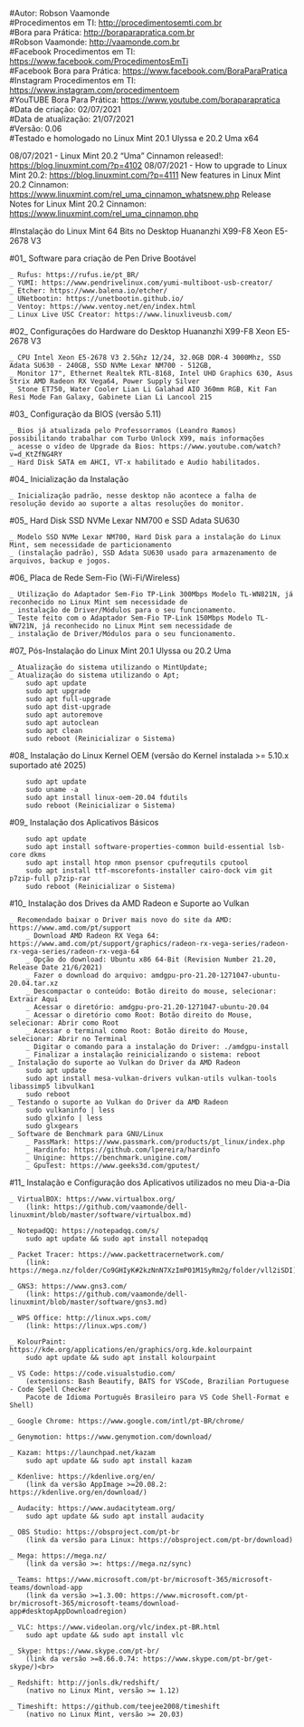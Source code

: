 #Autor: Robson Vaamonde<br>
#Procedimentos em TI: http://procedimentosemti.com.br<br>
#Bora para Prática: http://boraparapratica.com.br<br>
#Robson Vaamonde: http://vaamonde.com.br<br>
#Facebook Procedimentos em TI: https://www.facebook.com/ProcedimentosEmTi<br>
#Facebook Bora para Prática: https://www.facebook.com/BoraParaPratica<br>
#Instagram Procedimentos em TI: https://www.instagram.com/procedimentoem<br>
#YouTUBE Bora Para Prática: https://www.youtube.com/boraparapratica<br>
#Data de criação: 02/07/2021<br>
#Data de atualização: 21/07/2021<br>
#Versão: 0.06<br>
#Testado e homologado no Linux Mint 20.1 Ulyssa e 20.2 Uma x64

08/07/2021 - Linux Mint 20.2 “Uma” Cinnamon released!: https://blog.linuxmint.com/?p=4102
08/07/2021 - How to upgrade to Linux Mint 20.2: https://blog.linuxmint.com/?p=4111
New features in Linux Mint 20.2 Cinnamon: https://www.linuxmint.com/rel_uma_cinnamon_whatsnew.php
Release Notes for Linux Mint 20.2 Cinnamon: https://www.linuxmint.com/rel_uma_cinnamon.php

#Instalação do Linux Mint 64 Bits no Desktop Huananzhi X99-F8 Xeon E5-2678 V3

#01_ Software para criação de Pen Drive Bootável<br>

	_ Rufus: https://rufus.ie/pt_BR/
	_ YUMI: https://www.pendrivelinux.com/yumi-multiboot-usb-creator/
	_ Etcher: https://www.balena.io/etcher/
	_ UNetbootin: https://unetbootin.github.io/
	_ Ventoy: https://www.ventoy.net/en/index.html
	_ Linux Live USC Creator: https://www.linuxliveusb.com/

#02_ Configurações do Hardware do Desktop Huananzhi X99-F8 Xeon E5-2678 V3<br>

	_ CPU Intel Xeon E5-2678 V3 2.5Ghz 12/24, 32.0GB DDR-4 3000Mhz, SSD Adata SU630 - 240GB, SSD NVMe Lexar NM700 - 512GB, 
	_ Monitor 17", Ethernet Realtek RTL-8168, Intel UHD Graphics 630, Asus Strix AMD Radeon RX Vega64, Power Supply Silver
	_ Stone ET750, Water Cooler Lian Li Galahad AIO 360mm RGB, Kit Fan Resi Mode Fan Galaxy, Gabinete Lian Li Lancool 215

#03_ Configuração da BIOS (versão 5.11)<br>

	_ Bios já atualizada pelo Professorramos (Leandro Ramos) possibilitando trabalhar com Turbo Unlock X99, mais informações
	_ acesse o vídeo de Upgrade da Bios: https://www.youtube.com/watch?v=d_KtZfNG4RY
	_ Hard Disk SATA em AHCI, VT-x habilitado e Audio habilitados.
	
#04_ Inicialização da Instalação<br>

	_ Inicialização padrão, nesse desktop não acontece a falha de resolução devido ao suporte a altas resoluções do monitor.

#05_ Hard Disk SSD NVMe Lexar NM700 e SSD Adata SU630<br>

	_ Modelo SSD NVMe Lexar NM700, Hard Disk para a instalação do Linux Mint, sem necessidade de particionamento 
	_ (instalação padrão), SSD Adata SU630 usado para armazenamento de arquivos, backup e jogos.

#06_ Placa de Rede Sem-Fio (Wi-Fi/Wireless)

	_ Utilização do Adaptador Sem-Fio TP-Link 300Mbps Modelo TL-WN821N, já reconhecido no Linux Mint sem necessidade de 
	_ instalação de Driver/Módulos para o seu funcionamento.
	_ Teste feito com o Adaptador Sem-Fio TP-Link 150Mbps Modelo TL-WN721N, já reconhecido no Linux Mint sem necessidade de
	_ instalação de Driver/Módulos para o seu funcionamento.

#07_ Pós-Instalação do Linux Mint 20.1 Ulyssa ou 20.2 Uma<br>

	_ Atualização do sistema utilizando o MintUpdate;
	_ Atualização do sistema utilizando o Apt;
		sudo apt update
		sudo apt upgrade
		sudo apt full-upgrade
		sudo apt dist-upgrade
		sudo apt autoremove
		sudo apt autoclean
		sudo apt clean
		sudo reboot (Reinicializar o Sistema)

#08_ Instalação do Linux Kernel OEM (versão do Kernel instalada >= 5.10.x suportado até 2025)<br>

		sudo apt update
		sudo uname -a
		sudo apt install linux-oem-20.04 fdutils
		sudo reboot (Reinicializar o Sistema)

#09_ Instalação dos Aplicativos Básicos<br>

		sudo apt update
		sudo apt install software-properties-common build-essential lsb-core dkms
		sudo apt install htop nmon psensor cpufrequtils cputool
		sudo apt install ttf-mscorefonts-installer cairo-dock vim git p7zip-full p7zip-rar
		sudo reboot (Reinicializar o Sistema)

#10_ Instalação dos Drives da AMD Radeon e Suporte ao Vulkan<br>

	_ Recomendado baixar o Driver mais novo do site da AMD: https://www.amd.com/pt/support
		_ Download AMD Radeon RX Vega 64: https://www.amd.com/pt/support/graphics/radeon-rx-vega-series/radeon-rx-vega-series/radeon-rx-vega-64
		_ Opção do download: Ubuntu x86 64-Bit (Revision Number 21.20, Release Date 21/6/2021)
		_ Fazer o download do arquivo: amdgpu-pro-21.20-1271047-ubuntu-20.04.tar.xz
		_ Descompactar o conteúdo: Botão direito do mouse, selecionar: Extrair Aqui
		_ Acessar o diretório: amdgpu-pro-21.20-1271047-ubuntu-20.04
		_ Acessar o diretório como Root: Botão direito do Mouse, selecionar: Abrir como Root
		_ Acessar o terminal como Root: Botão direito do Mouse, selecionar: Abrir no Terminal
		_ Digitar o comando para a instalação do Driver: ./amdgpu-install
		_ Finalizar a instalação reinicializando o sistema: reboot
	_ Instalação do suporte ao Vulkan do Driver da AMD Radeon
		sudo apt update
		sudo apt install mesa-vulkan-drivers vulkan-utils vulkan-tools libassimp5 libvulkan1
		sudo reboot
	_ Testando o suporte ao Vulkan do Driver da AMD Radeon
		sudo vulkaninfo | less
		sudo glxinfo | less
		sudo glxgears
	_ Software de Benchmark para GNU/Linux
		_ PassMark: https://www.passmark.com/products/pt_linux/index.php
		_ Hardinfo: https://github.com/lpereira/hardinfo
		_ Unigine: https://benchmark.unigine.com/
		_ GpuTest: https://www.geeks3d.com/gputest/

#11_ Instalação e Configuração dos Aplicativos utilizados no meu Dia-a-Dia<br>

	_ VirtualBOX: https://www.virtualbox.org/
		(link: https://github.com/vaamonde/dell-linuxmint/blob/master/software/virtualbox.md)

	_ NotepadQQ: https://notepadqq.com/s/
		sudo apt update && sudo apt install notepadqq

	_ Packet Tracer: https://www.packettracernetwork.com/
		(link: https://mega.nz/folder/Co9GHIyK#2kzNnN7XzImP01M1SyRm2g/folder/vll2iSDI)

	_ GNS3: https://www.gns3.com/
		(link: https://github.com/vaamonde/dell-linuxmint/blob/master/software/gns3.md)

	_ WPS Office: http://linux.wps.com/
		(link: https://linux.wps.com/)

	_ KolourPaint: https://kde.org/applications/en/graphics/org.kde.kolourpaint
		sudo apt update && sudo apt install kolourpaint

	_ VS Code: https://code.visualstudio.com/
		(extensions: Bash Beautify, BATS for VSCode, Brazilian Portuguese - Code Spell Checker 
		Pacote de Idioma Português Brasileiro para VS Code Shell-Format e Shell)

	_ Google Chrome: https://www.google.com/intl/pt-BR/chrome/

	_ Genymotion: https://www.genymotion.com/download/

	_ Kazam: https://launchpad.net/kazam
		sudo apt update && sudo apt install kazam

	_ Kdenlive: https://kdenlive.org/en/
		(link da versão AppImage >=20.08.2: https://kdenlive.org/en/download/)

	_ Audacity: https://www.audacityteam.org/
		sudo apt update && sudo apt install audacity

	_ OBS Studio: https://obsproject.com/pt-br
		(link da versão para Linux: https://obsproject.com/pt-br/download)

	_ Mega: https://mega.nz/
		(link da versão >=: https://mega.nz/sync)

	_ Teams: https://www.microsoft.com/pt-br/microsoft-365/microsoft-teams/download-app
		(link da versão >=1.3.00: https://www.microsoft.com/pt-br/microsoft-365/microsoft-teams/download-app#desktopAppDownloadregion)

	_ VLC: https://www.videolan.org/vlc/index.pt-BR.html
		sudo apt update && sudo apt install vlc

	_ Skype: https://www.skype.com/pt-br/
		(link da versão >=8.66.0.74: https://www.skype.com/pt-br/get-skype/)<br>

	_ Redshift: http://jonls.dk/redshift/
		(nativo no Linux Mint, versão >= 1.12)

	_ Timeshift: https://github.com/teejee2008/timeshift
		(nativo no Linux Mint, versão >= 20.03)